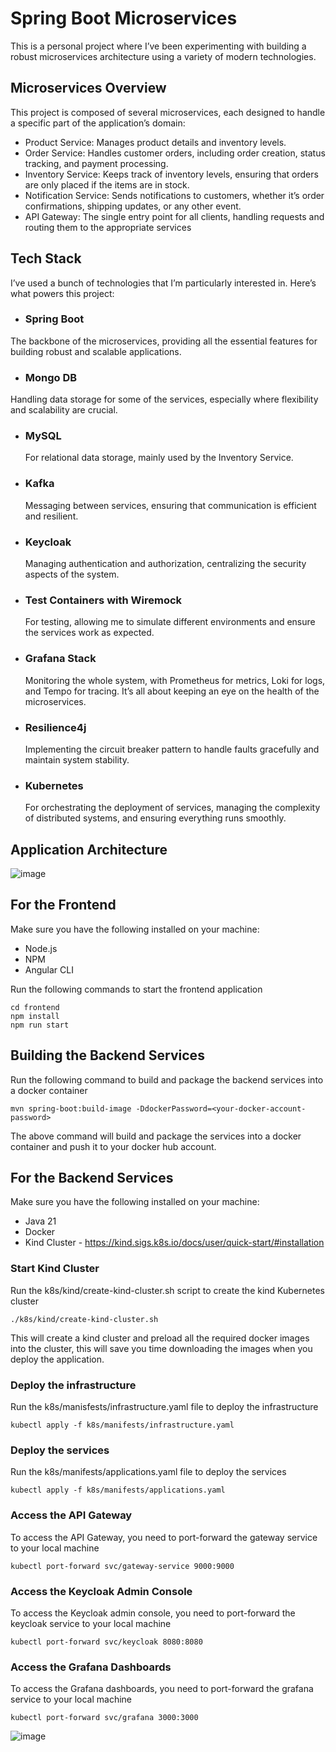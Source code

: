 # Spring Boot Microservices
This is a personal project where I’ve been experimenting with building a robust microservices architecture using a variety of modern technologies.

## Microservices Overview
This project is composed of several microservices, each designed to handle a specific part of the application’s domain:
- Product Service: Manages product details and inventory levels.
- Order Service: Handles customer orders, including order creation, status tracking, and payment processing.
- Inventory Service: Keeps track of inventory levels, ensuring that orders are only placed if the items are in stock.
- Notification Service: Sends notifications to customers, whether it’s order confirmations, shipping updates, or any other event.
- API Gateway: The single entry point for all clients, handling requests and routing them to the appropriate services


## Tech Stack

I’ve used a bunch of technologies that I’m particularly interested in. Here’s what powers this project:

- <h3>Spring Boot</h3>
The backbone of the microservices, providing all the essential features for building robust and scalable applications.
- <h3>Mongo DB</h3>
Handling data storage for some of the services, especially where flexibility and scalability are crucial.
- <h3>MySQL</h3>  For relational data storage, mainly used by the Inventory Service.
- <h3>Kafka</h3>Messaging between services, ensuring that communication is efficient and resilient.
- <h3>Keycloak</h3>Managing authentication and authorization, centralizing the security aspects of the system.
- <h3>Test Containers with Wiremock</h3>  For testing, allowing me to simulate different environments and ensure the services work as expected.
- <h3>Grafana Stack</h3> Monitoring the whole system, with Prometheus for metrics, Loki for logs, and Tempo for tracing. It’s all about keeping an eye on the health of the microservices.
- <h3>Resilience4j</h3> Implementing the circuit breaker pattern to handle faults gracefully and maintain system stability.
- <h3>Kubernetes</h3>For orchestrating the deployment of services, managing the complexity of distributed systems, and ensuring everything runs smoothly.


## Application Architecture
![image](https://github.com/akaza21/SpringBoot-Microservices/blob/master/screenshots/Screenshot%202024-08-11%20093322.png)

## For the Frontend

Make sure you have the following installed on your machine:

- Node.js
- NPM
- Angular CLI

Run the following commands to start the frontend application

```shell
cd frontend
npm install
npm run start
```
## Building the Backend Services

Run the following command to build and package the backend services into a docker container

```shell
mvn spring-boot:build-image -DdockerPassword=<your-docker-account-password>
```

The above command will build and package the services into a docker container and push it to your docker hub account.

## For the Backend Services

Make sure you have the following installed on your machine:

- Java 21
- Docker
- Kind Cluster - https://kind.sigs.k8s.io/docs/user/quick-start/#installation

### Start Kind Cluster

Run the k8s/kind/create-kind-cluster.sh script to create the kind Kubernetes cluster

```shell
./k8s/kind/create-kind-cluster.sh
```
This will create a kind cluster and preload all the required docker images into the cluster, this will save you time downloading the images when you deploy the application.

### Deploy the infrastructure

Run the k8s/manisfests/infrastructure.yaml file to deploy the infrastructure

```shell
kubectl apply -f k8s/manifests/infrastructure.yaml
```

### Deploy the services

Run the k8s/manifests/applications.yaml file to deploy the services

```shell
kubectl apply -f k8s/manifests/applications.yaml
```

### Access the API Gateway

To access the API Gateway, you need to port-forward the gateway service to your local machine

```shell
kubectl port-forward svc/gateway-service 9000:9000
```

### Access the Keycloak Admin Console
To access the Keycloak admin console, you need to port-forward the keycloak service to your local machine

```shell
kubectl port-forward svc/keycloak 8080:8080
```

### Access the Grafana Dashboards
To access the Grafana dashboards, you need to port-forward the grafana service to your local machine

```shell
kubectl port-forward svc/grafana 3000:3000
```
![image](https://github.com/akaza21/SpringBoot-Microservices/blob/master/screenshots/Screenshot%202024-08-09%20010507.png)

